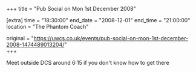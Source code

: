 +++
title = "Pub Social on Mon 1st December 2008"

[extra]
time = "18:30:00"
end_date = "2008-12-01"
end_time = "21:00:00"
location = "The Phantom Coach"

original = "https://uwcs.co.uk/events/pub-social-on-mon-1st-december-2008-1474489013204/"    
+++

Meet outside DCS around 6:15 if you don't know how to get there


